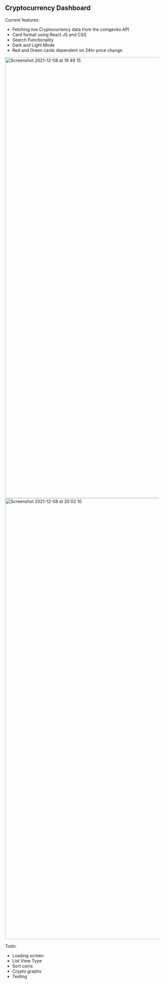 ## Cryptocurrency Dashboard

Current features: 
- Fetching live Cryptocurrency data from the coingecko API 
- Card format using React.JS and CSS 
- Search Functionality
- Dark and Light Mode 
- Red and Green cards dependent on 24hr price change


<img width="1440" alt="Screenshot 2021-12-08 at 19 49 15" src="https://user-images.githubusercontent.com/68692361/145274513-1ae0d3e3-c1f3-4d9b-b5a7-6c3d2a37f2fe.png">
<img width="1440" alt="Screenshot 2021-12-08 at 20 02 10" src="https://user-images.githubusercontent.com/68692361/145276205-0539929a-946e-4b59-861e-d34546e592ad.png">

Todo: 
- Loading screen
- List View Type 
- Sort coins
- Crypto graphs
- Testing
